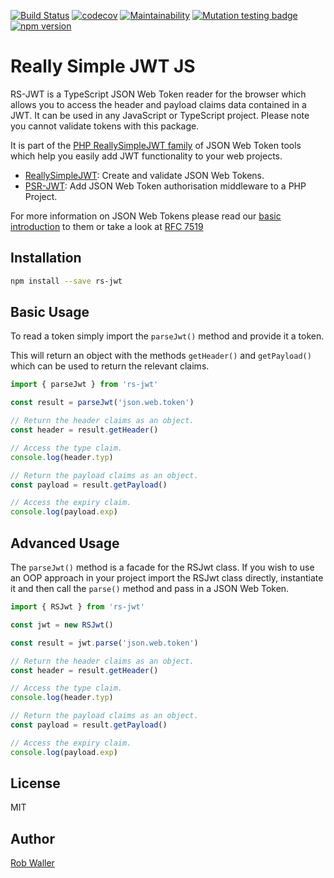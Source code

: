 [![Build Status](https://travis-ci.org/RobDWaller/rs-jwt.svg?branch=master)](https://travis-ci.org/RobDWaller/rs-jwt) [![codecov](https://codecov.io/gh/RobDWaller/rs-jwt/branch/master/graph/badge.svg)](https://codecov.io/gh/RobDWaller/rs-jwt) [![Maintainability](https://api.codeclimate.com/v1/badges/4e718477548d731932a9/maintainability)](https://codeclimate.com/github/RobDWaller/rs-jwt/maintainability) [![Mutation testing badge](https://img.shields.io/endpoint?style=flat&url=https%3A%2F%2Fbadge-api.stryker-mutator.io%2Fgithub.com%2FRobDWaller%2Frs-jwt%2Fmaster)](https://dashboard.stryker-mutator.io/reports/github.com/RobDWaller/rs-jwt/master) [![npm version](https://badge.fury.io/js/rs-jwt.svg)](https://badge.fury.io/js/rs-jwt)
# Really Simple JWT JS

RS-JWT is a TypeScript JSON Web Token reader for the browser which allows you to access the header and payload claims data contained in a JWT. It can be used in any JavaScript or TypeScript project. Please note you cannot validate tokens with this package.

It is part of the [PHP ReallySimpleJWT family](https://github.com/RobDWaller/ReallySimpleJWT) of JSON Web Token tools which help you easily add JWT functionality to your web projects.

- [ReallySimpleJWT](https://github.com/RobDWaller/ReallySimpleJWT): Create and validate JSON Web Tokens.
- [PSR-JWT](https://github.com/RobDWaller/psr-jwt): Add JSON Web Token authorisation middleware to a PHP Project. 

For more information on JSON Web Tokens please read our [basic introduction](https://github.com/RobDWaller/ReallySimpleJWT#what-is-a-json-web-token) to them or take a look at [RFC 7519](https://tools.ietf.org/html/rfc7519#section-4)

## Installation

```sh
npm install --save rs-jwt
```

## Basic Usage

To read a token simply import the `parseJwt()` method and provide it a token.

This will return an object with the methods `getHeader()` and `getPayload()` which can be used to return the relevant claims.

```js
import { parseJwt } from 'rs-jwt'

const result = parseJwt('json.web.token')

// Return the header claims as an object.
const header = result.getHeader()

// Access the type claim.
console.log(header.typ)

// Return the payload claims as an object.
const payload = result.getPayload()

// Access the expiry claim.
console.log(payload.exp)
```

## Advanced Usage

The `parseJwt()` method is a facade for the RSJwt class. If you wish to use an OOP approach in your project import the RSJwt class directly, instantiate it and then call the `parse()` method and pass in a JSON Web Token.

```js
import { RSJwt } from 'rs-jwt'

const jwt = new RSJwt()

const result = jwt.parse('json.web.token')

// Return the header claims as an object.
const header = result.getHeader()

// Access the type claim.
console.log(header.typ)

// Return the payload claims as an object.
const payload = result.getPayload()

// Access the expiry claim.
console.log(payload.exp)
```

## License

MIT

## Author

[Rob Waller](https://twitter.com/RobDWaller)